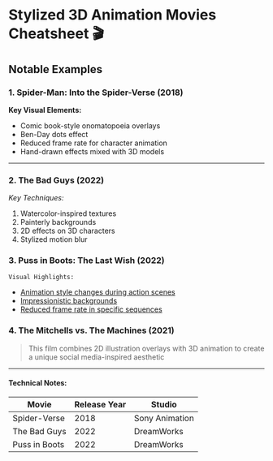 # Stylized 3D Animation Movies Cheatsheet 🎬

## Notable Examples

### 1. Spider-Man: Into the Spider-Verse (2018)

**Key Visual Elements:**
* Comic book-style onomatopoeia overlays
* Ben-Day dots effect
* Reduced frame rate for character animation
* Hand-drawn effects mixed with 3D models

---

### 2. The Bad Guys (2022)
*Key Techniques:*

1. Watercolor-inspired textures
2. Painterly backgrounds
3. 2D effects on 3D characters
4. Stylized motion blur

### 3. Puss in Boots: The Last Wish (2022)
`Visual Highlights:`

* [Animation style changes during action scenes](#)
* [Impressionistic backgrounds](#)
* [Reduced frame rate in specific sequences](#)

### 4. The Mitchells vs. The Machines (2021)

> This film combines 2D illustration overlays
> with 3D animation to create a unique
> social media-inspired aesthetic

***

#### Technical Notes:

| Movie | Release Year | Studio |
|-------|-------------|---------|
| Spider-Verse | 2018 | Sony Animation |
| The Bad Guys | 2022 | DreamWorks |
| Puss in Boots | 2022 | DreamWorks |
